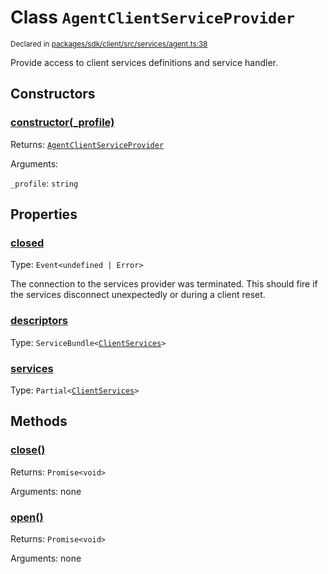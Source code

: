 # Class `AgentClientServiceProvider`
<sub>Declared in [packages/sdk/client/src/services/agent.ts:38](https://github.com/dxos/dxos/blob/4d6eae504/packages/sdk/client/src/services/agent.ts#L38)</sub>


Provide access to client services definitions and service handler.

## Constructors
### [constructor(_profile)](https://github.com/dxos/dxos/blob/4d6eae504/packages/sdk/client/src/services/agent.ts#L43)




Returns: <code>[AgentClientServiceProvider](/api/@dxos/client/classes/AgentClientServiceProvider)</code>

Arguments: 

`_profile`: <code>string</code>



## Properties
### [closed](https://github.com/dxos/dxos/blob/4d6eae504/packages/sdk/client/src/services/agent.ts#L40)
Type: <code>Event&lt;undefined | Error&gt;</code>

The connection to the services provider was terminated.
This should fire if the services disconnect unexpectedly or during a client reset.

### [descriptors](https://github.com/dxos/dxos/blob/4d6eae504/packages/sdk/client/src/services/agent.ts#L45)
Type: <code>ServiceBundle&lt;[ClientServices](/api/@dxos/client/types/ClientServices)&gt;</code>



### [services](https://github.com/dxos/dxos/blob/4d6eae504/packages/sdk/client/src/services/agent.ts#L49)
Type: <code>Partial&lt;[ClientServices](/api/@dxos/client/types/ClientServices)&gt;</code>




## Methods
### [close()](https://github.com/dxos/dxos/blob/4d6eae504/packages/sdk/client/src/services/agent.ts#L68)




Returns: <code>Promise&lt;void&gt;</code>

Arguments: none




### [open()](https://github.com/dxos/dxos/blob/4d6eae504/packages/sdk/client/src/services/agent.ts#L53)




Returns: <code>Promise&lt;void&gt;</code>

Arguments: none





